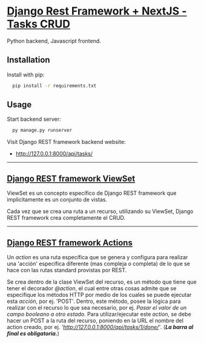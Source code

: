 
  # [Django Rest Framework + NextJS - Tasks CRUD](https://www.youtube.com/watch?v=2yvbLC9Fxkk)

  Python backend, Javascript frontend.


  ## Installation

  Install with pip:

  ```bash
    pip install -r requirements.txt
  ```

  ## Usage

  Start backend server:

  ```bash
    py manage.py runserver
  ```

  Visit Django REST framework backend website:

  - http://127.0.0.1:8000/api/tasks/

---

  ## [Django REST framework ViewSet](https://www.django-rest-framework.org/api-guide/viewsets/)

  ViewSet es un concepto específico de Django REST framework
  que implicitamente es un conjunto de vistas.

  Cada vez que se crea una ruta a un recurso, utilizando su ViewSet, Django REST framework crea completamente el CRUD.

---

  ## [Django REST framework Actions](https://www.django-rest-framework.org/api-guide/viewsets/#marking-extra-actions-for-routing)

  Un _action_ es una ruta específica que se genera y configura para realizar una 'acción' específica diferente (mas compleja o completa) de lo que se hace con las rutas standard provistas por REST.

  Se crea dentro de la clase ViewSet del recurso, es un método que tiene que tener el decorador _@action_, el cual entre otras cosas admite que se especifique los métodos HTTP por medio de los cuales se puede ejecutar esta _acción_, por ej. 'POST'.
  Dentro, este método, posee la lógica para realizar con el recurso lo que sea necesario, por ej. _Pasar el valor de un campo booleano a otro estado._
  Para utilizar/ejecutar este _action_, se debe hacer un POST a la ruta del recurso, poniendo en la URL el nombre del action creado, por ej. _'http://127.0.0.1:8000/api/tasks/1/done/'_. (_**La barra al final es obligatoria.**_)
